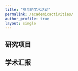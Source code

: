```yaml
---
title: "参与的学术活动"
permalink: /academicactivities/ 
author_profile: true
layout: single
---
```


## 研究项目

## 学术汇报
